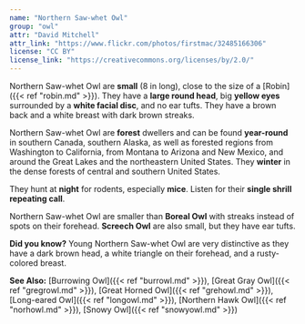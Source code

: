 ```yaml
---
name: "Northern Saw-whet Owl"
group: "owl"
attr: "David Mitchell"
attr_link: "https://www.flickr.com/photos/firstmac/32485166306"
license: "CC BY"
license_link: "https://creativecommons.org/licenses/by/2.0/"
---
```

Northern Saw-whet Owl are **small**  (8 in long), close to the size of a [Robin]({{< ref "robin.md" >}}). They have a **large round head**, big **yellow eyes** surrounded by a **white facial disc**, and no ear tufts. They have a brown back and a white breast with dark brown streaks.

Northern Saw-whet Owl are **forest** dwellers and can be found **year-round** in southern Canada, southern Alaska, as well as forested regions from Washington to California, from Montana to Arizona and New Mexico, and around the Great Lakes and the northeastern United States. They **winter** in the dense forests of central and southern United States.

They hunt at **night** for rodents, especially **mice**. Listen for their **single shrill repeating call**.

Northern Saw-whet Owl are smaller than **Boreal Owl** with streaks instead of spots on their forehead. **Screech Owl** are also small, but they have ear tufts.

**Did you know?** Young Northern Saw-whet Owl are very distinctive as they have a dark brown head, a white triangle on their forehead, and a rusty-colored breast.

<!-- generated, do not edit -->
**See Also:**
[Burrowing Owl]({{< ref "burrowl.md" >}}),
[Great Gray Owl]({{< ref "gregrowl.md" >}}),
[Great Horned Owl]({{< ref "grehowl.md" >}}),
[Long-eared Owl]({{< ref "longowl.md" >}}),
[Northern Hawk Owl]({{< ref "norhowl.md" >}}),
[Snowy Owl]({{< ref "snowyowl.md" >}})
